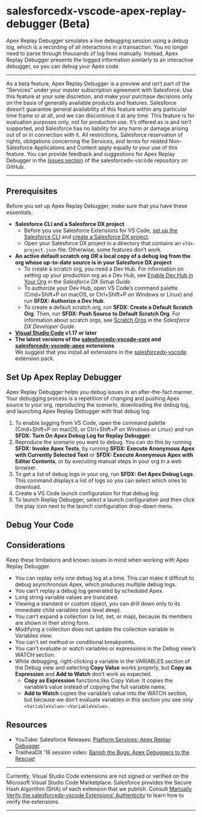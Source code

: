 # salesforcedx-vscode-apex-replay-debugger (Beta)
Apex Replay Debugger simulates a live debugging session using a debug log, which is a recording of all interactions in a transaction. You no longer need to parse through thousands of log lines manually. Instead, Apex Replay Debugger presents the logged information similarly to an interactive debugger, so you can debug your Apex code.

---
As a beta feature, Apex Replay Debugger is a preview and isn’t part of the “Services” under your master subscription agreement with Salesforce. Use this feature at your sole discretion, and make your purchase decisions only on the basis of generally available products and features. Salesforce doesn’t guarantee general availability of this feature within any particular time frame or at all, and we can discontinue it at any time. This feature is for evaluation purposes only, not for production use. It’s offered as is and isn’t supported, and Salesforce has no liability for any harm or damage arising out of or in connection with it. All restrictions, Salesforce reservation of rights, obligations concerning the Services, and terms for related Non-Salesforce Applications and Content apply equally to your use of this feature. You can provide feedback and suggestions for Apex Replay Debugger in the [Issues section](https://github.com/forcedotcom/salesforcedx-vscode/issues) of the salesforcedx-vscode repository on GitHub.

---

## Prerequisites
Before you set up Apex Replay Debugger, make sure that you have these essentials.

* **Salesforce CLI and a Salesforce DX project**  
  * Before you use Salesforce Extensions for VS Code, [set up the Salesforce CLI](https://developer.salesforce.com/docs/atlas.en-us.sfdx_setup.meta/sfdx_setup) and [create a Salesforce DX project](https://developer.salesforce.com/docs/atlas.en-us.sfdx_dev.meta/sfdx_dev/sfdx_dev_workspace_setup.htm).  
  * Open your Salesforce DX project in a directory that contains an `sfdx-project.json` file. Otherwise, some features don’t work.  
* **An active default scratch org _OR_ a local copy of a debug log from the org whose up-to-date source is in your Salesforce DX project**
  * To create a scratch org, you need a Dev Hub. For information on setting up your production org as a Dev Hub, see [Enable Dev Hub in Your Org](https://developer.salesforce.com/docs/atlas.en-us.sfdx_setup.meta/sfdx_setup/sfdx_setup_enable_devhub.htm) in the _Salesforce DX Setup Guide_.  
  * To authorize your Dev Hub, open VS Code’s command palette (Cmd+Shift+P on macOS, or Ctrl+Shift+P on Windows or Linux) and run **SFDX: Authorize a Dev Hub**.  
  * To create a default scratch org, run **SFDX: Create a Default Scratch Org**. Then, run **SFDX: Push Source to Default Scratch Org**. For information about scratch orgs, see [Scratch Orgs](https://developer.salesforce.com/docs/atlas.en-us.sfdx_dev.meta/sfdx_dev/sfdx_dev_scratch_orgs.htm) in the _Salesforce DX Developer Guide_.
* **[Visual Studio Code](https://code.visualstudio.com/download) v1.17 or later** 
* **The latest versions of the [salesforcedx-vscode-core](https://marketplace.visualstudio.com/items?itemName=salesforce.salesforcedx-vscode-core) and [salesforcedx-vscode-apex](https://marketplace.visualstudio.com/items?itemName=salesforce.salesforcedx-vscode-apex) extensions**  
We suggest that you install all extensions in the [salesforcedx-vscode](https://marketplace.visualstudio.com/items?itemName=salesforce.salesforcedx-vscode) extension pack.

## Set Up Apex Replay Debugger
Apex Replay Debugger helps you debug issues in an after-the-fact manner. Your debugging process is a repetition of changing and pushing Apex source to your org, reproducing the scenario, downloading the debug log, and launching Apex Replay Debugger with that debug log.

1. To enable logging from VS Code, open the command palette (Cmd+Shift+P on macOS, or Ctrl+Shift+P on Windows or Linux) and run **SFDX: Turn On Apex Debug Log for Replay Debugger**.
1. Reproduce the scenario you want to debug. You can do this by running **SFDX: Invoke Apex Tests**, by running **SFDX: Execute Anonymous Apex with Currently Selected Text** or **SFDX: Execute Anonymous Apex with Editor Contents**, or by executing manual steps in your org in a web browser. 
1. To get a list of debug logs in your org, run **SFDX: Get Apex Debug Logs**. This command displays a list of logs so you can select which ones to download.
1. Create a VS Code launch configuration for that debug log.
1. To launch Replay Debugger, select a launch configuration and then click the play icon next to the launch configuration drop-down menu.

## Debug Your Code

## Considerations
Keep these limitations and known issues in mind when working with Apex Replay Debugger.

* You can replay only one debug log at a time. This can make it difficult to debug asynchronous Apex, which produces multiple debug logs.
* You can’t replay a debug log generated by scheduled Apex.
* Long string variable values are truncated.
* Viewing a standard or custom object, you can drill down only to its immediate child variables (one level deep).
* You can’t expand a collection (a list, set, or map), because its members are shown in their string form.
* Modifying a collection does not update the collection variable in Variables view.
* You can’t set method or conditional breakpoints.
* You can’t evaluate or watch variables or expressions in the Debug view’s WATCH section.
* While debugging, right-clicking a variable in the VARIABLES section of the Debug view and selecting **Copy Value** works properly, but **Copy as Expression** and **Add to Watch** don’t work as expected. 
  * **Copy as Expression** functions like Copy Value: It copies the variable’s value instead of copying the full variable name.
  * **Add to Watch** copies the variable’s value into the WATCH section, but because we don’t evaluate variables in this section you see only `<VariableValue>:<VariableValue>`.

## Resources

* YouTube: Salesforce Releases: [Platform Services: Apex Replay Debugger](https://www.youtube.com/watch?v=8GVuMT4MHWc)
* TrailheaDX ’18 session video: [Banish the Bugs: Apex Debuggers to the Rescue!](https://www.salesforce.com/video/2520334/)

---
Currently, Visual Studio Code extensions are not signed or verified on the Microsoft Visual Studio Code Marketplace. Salesforce provides the Secure Hash Algorithm (SHA) of each extension that we publish. Consult [Manually Verify the salesforcedx-vscode Extensions’ Authenticity](https://developer.salesforce.com/media/vscode/SHA256.md) to learn how to verify the extensions.  

---
